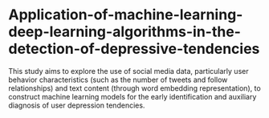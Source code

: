 # Application-of-machine-learning-deep-learning-algorithms-in-the-detection-of-depressive-tendencies
This study aims to explore the use of social media data, particularly user behavior characteristics (such as the number of tweets and follow relationships) and text content (through word embedding representation), to construct machine learning models for the early identification and auxiliary diagnosis of user depression tendencies.
